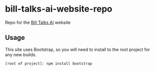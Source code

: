 # bill-talks-ai-website-repo
Repo for the [Bill Talks AI](https://billtalksai.com) website

## Usage
This site uses Bootstrap, so you will need to install to the root project for any new builds.

```
[root of project]: npm install bootstrap
```
